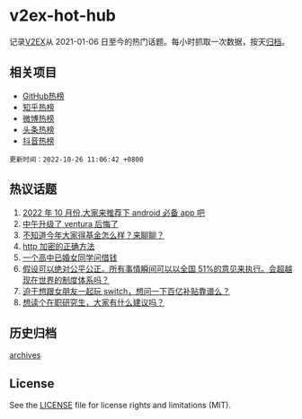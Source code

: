 # v2ex-hot-hub

 记录[V2EX](https://www.v2ex.com/)从 2021-01-06 日至今的热门话题。每小时抓取一次数据，按天[归档](archives)。
 
 ## 相关项目

- [GitHub热榜](https://github.com/snaildev/github-hot-hub)
- [知乎热榜](https://github.com/snaildev/zhihu-hot-hub)
- [微博热榜](https://github.com/snaildev/weibo-hot-hub)
- [头条热榜](https://github.com/snaildev/toutiao-hot-hub)
- [抖音热榜](https://github.com/snaildev/douyin-hot-hub)


 `更新时间：2022-10-26 11:06:42 +0800`

## 热议话题

1. [2022 年 10 月份,大家来推荐下 android 必备 app 吧](https://www.v2ex.com/t/889671)
1. [中午升级了 ventura 后悔了](https://www.v2ex.com/t/889670)
1. [不知道今年大家得基金怎么样？来聊聊？](https://www.v2ex.com/t/889796)
1. [http 加密的正确方法](https://www.v2ex.com/t/889726)
1. [一个高中已婚女同学问借钱](https://www.v2ex.com/t/889894)
1. [假设可以绝对公平公正。所有事情瞬间可以以全国 51%的意见来执行。会超越现在世界的制度体系吗？](https://www.v2ex.com/t/889744)
1. [迫于想跟女朋友一起玩 switch，想问一下百亿补贴靠谱么？](https://www.v2ex.com/t/889684)
1. [想读个在职研究生，大家有什么建议吗？](https://www.v2ex.com/t/889883)

## 历史归档

[archives](archives)

## License

See the [LICENSE](LICENSE) file for license rights and limitations (MIT).
